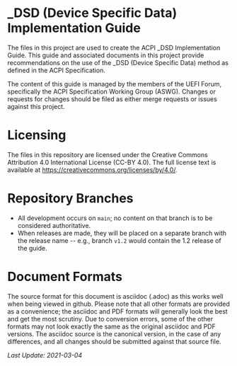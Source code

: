 # \_DSD (Device Specific Data) Implementation Guide

The files in this project are used to create the ACPI \_DSD Implementation
Guide.  This guide and associated documents in this project provide
recommendations on the use of the \_DSD (Device Specific Data) method
as defined in the ACPI Specification.

The content of this guide is managed by the members of the UEFI Forum,
specifically the ACPI Specification Working Group (ASWG).  Changes or
requests for changes should be filed as either merge requests or issues
against this project.

# Licensing

The files in this repository are licensed under the Creative Commons
Attribution 4.0 International License (CC-BY 4.0).  The full license
text is available at https://creativecommons.org/licenses/by/4.0/.

# Repository Branches

* All development occurs on ``main``; no content on that branch is to
be considered authoritative.
* When releases are made, they will be placed on a separate branch with
the release name -- e.g., branch ``v1.2`` would contain the 1.2 release
of the guide.

# Document Formats

The source format for this document is asciidoc (.adoc) as this works
well when being viewed in github.  Please note that all other formats
are provided as a convenience; the asciidoc and PDF formats will generally
look the best and get the most scrutiny.  Due to conversion errors, some
of the other formats may not look exactly the same as the original asciidoc
and PDF versions.  The asciidoc source is the canonical version, in the
case of any differences, and all changes should be submitted against that
source file.

*Last Update: 2021-03-04*

